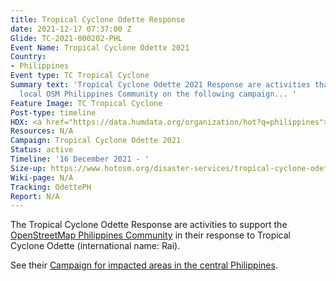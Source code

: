 ```yaml
---
title: Tropical Cyclone Odette Response
date: 2021-12-17 07:37:00 Z
Glide: TC-2021-000202-PHL
Event Name: Tropical Cyclone Odette 2021
Country:
- Philippines
Event type: TC Tropical Cyclone
Summary text: 'Tropical Cyclone Odette 2021 Response are activities that support the
  local OSM Philippines Community on the following campaign... '
Feature Image: TC Tropical Cyclone
Post-type: timeline
HDX: <a href="https://data.humdata.org/organization/hot?q=philippines">Philippines</a>
Resources: N/A
Campaign: Tropical Cyclone Odette 2021
Status: active
Timeline: '16 December 2021 - '
Size-up: https://www.hotosm.org/disaster-services/tropical-cyclone-odette-slash-rai-size-up/
Wiki-page: N/A
Tracking: OdettePH
Report: N/A
---
```


The Tropical Cyclone Odette Response are activities to support the <a href="https://tasks.hotosm.org/organisations/13"> OpenStreetMap Philippines Community</a> in their response to Tropical Cyclone Odette (international name: Rai). 

See their <a href="https://tasks.hotosm.org/explore?campaign=Tropical%20Cyclone%20Odette%202021">Campaign for impacted areas in the central Philippines</a>.